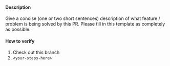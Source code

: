#### Description
Give a concise (one or two short sentences) description of what feature / problem is being solved by this PR. Please fill in this template as completely as possible.

 #### How to verify
1. Check out this branch
1. `<your-steps-here>`

